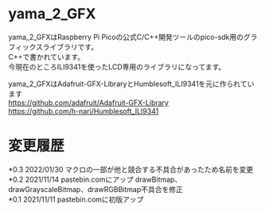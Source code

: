 # yama_2_GFX

yama_2_GFXはRaspberry Pi Picoの公式C/C++開発ツールのpico-sdk用のグラフィックスライブラリです。  
C++で書かれています。  
今現在のところILI9341を使ったLCD専用のライブラリになってます。  
  
yama_2_GFXはAdafruit-GFX-LibraryとHumblesoft_ILI9341を元に作られています  
    <https://github.com/adafruit/Adafruit-GFX-Library>  
    <https://github.com/h-nari/Humblesoft_ILI9341>  
  
# 変更履歴
*0.3  2022/01/30 マクロの一部が他と競合する不具合があったため名前を変更  
*0.2  2021/11/14 pastebin.comにアップ drawBitmap、drawGrayscaleBitmap、drawRGBBitmap不具合を修正  
*0.1  2021/11/11 pastebin.comに初版アップ  
